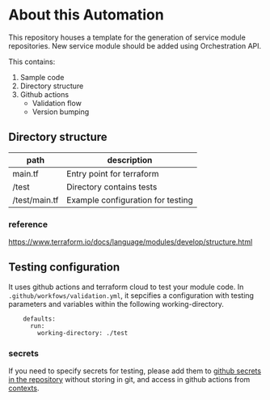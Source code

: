 # About this Automation

This repository houses a template for the generation of service module repositories.
New service module should be added using Orchestration API.

This contains:

1. Sample code
2. Directory structure
3. Github actions
   - Validation flow
   - Version bumping

## Directory structure

| path          | description                       |
| ------------- | --------------------------------- |
| main.tf       | Entry point for terraform         |
| /test         | Directory contains tests          |
| /test/main.tf | Example configuration for testing |

### reference

https://www.terraform.io/docs/language/modules/develop/structure.html

## Testing configuration

It uses github actions and terraform cloud to test your module code.
In `.github/workfows/validation.yml`, it sepcifies a configuration with testing parameters and variables within the following working-directory.

```
    defaults:
      run:
        working-directory: ./test
```

### secrets

If you need to specify secrets for testing, please add them to [github secrets in the repository](https://docs.github.com/en/actions/reference/encrypted-secrets) without storing in git, and access in github actions from [contexts](https://docs.github.com/en/actions/reference/context-and-expression-syntax-for-github-actions#contexts).
